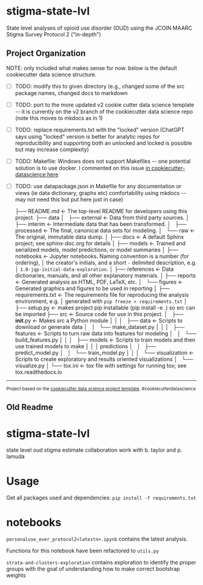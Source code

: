 stigma-state-lvl
==============================

State level analyses of opioid use disorder (OUD) using the JCOIN 
MAARC Stigma Survey Protocol 2 ("in-depth")

Project Organization
------------

NOTE: only included what makes sense for now. below is the default cookiecutter data science structure.

- [ ] TODO: modify this to given directory (e.g., changed some of the src package names, changed docs to markdown
- [ ] TODO: port to the more updated v2 cookie cutter data science template -- it is currently on the v2 branch of the cookiecutter data science repo (note this moves to mkdocs as in 1)
- [ ] TODO: replace requirements.txt with the "locked" version (ChatGPT says using "locked" version is better for analytic repos for reproducibility and supporting both an unlocked and locked is possible but may increase complexity)
- [ ] TODO: Makefile: Windows does not support Makefiles -- one potential solution is to use docker. I commented on this issue [in cookiecutter-datascience here](https://github.com/drivendata/cookiecutter-data-science/issues/333)
- [ ] TODO: use datapackage.json in Makefile for any documentation or views (ie data dictionary, graphs etc)
comfortability using mkdocs -- may not need this but put here just in case)

    ├── README.md          <- The top-level README for developers using this project.
    ├── data
    │   ├── external       <- Data from third party sources.
    │   ├── interim        <- Intermediate data that has been transformed.
    │   ├── processed      <- The final, canonical data sets for modeling.
    │   └── raw            <- The original, immutable data dump.
    │
    ├── docs               <- A default Sphinx project; see sphinx-doc.org for details
    │
    ├── models             <- Trained and serialized models, model predictions, or model summaries
    │
    ├── notebooks          <- Jupyter notebooks. Naming convention is a number (for ordering),
    │                         the creator's initials, and a short `-` delimited description, e.g.
    │                         `1.0-jqp-initial-data-exploration`.
    │
    ├── references         <- Data dictionaries, manuals, and all other explanatory materials.
    │
    ├── reports            <- Generated analysis as HTML, PDF, LaTeX, etc.
    │   └── figures        <- Generated graphics and figures to be used in reporting
    │
    ├── requirements.txt   <- The requirements file for reproducing the analysis environment, e.g.
    │                         generated with `pip freeze > requirements.txt`
    │
    ├── setup.py           <- makes project pip installable (pip install -e .) so src can be imported
    ├── src                <- Source code for use in this project.
    │   ├── __init__.py    <- Makes src a Python module
    │   │
    │   ├── data           <- Scripts to download or generate data
    │   │   └── make_dataset.py
    │   │
    │   ├── features       <- Scripts to turn raw data into features for modeling
    │   │   └── build_features.py
    │   │
    │   ├── models         <- Scripts to train models and then use trained models to make
    │   │   │                 predictions
    │   │   ├── predict_model.py
    │   │   └── train_model.py
    │   │
    │   └── visualization  <- Scripts to create exploratory and results oriented visualizations
    │       └── visualize.py
    │
    └── tox.ini            <- tox file with settings for running tox; see tox.readthedocs.io


--------

<p><small>Project based on the <a target="_blank" href="https://drivendata.github.io/cookiecutter-data-science/">cookiecutter data science project template</a>. #cookiecutterdatascience</small></p>



Old Readme
------
# stigma-state-lvl
state level oud stigma estimate collaboration work with b. taylor and p. lamuda

# Usage

Get all packages used and dependencies:
`pip install -f requirements.txt`

# notebooks

`personaluse_ever_protocol2<latestn>.ipynb` contains the latest analysis.

Functions for this notebook have been refactored to `utils.py`


`strata-and-clusters-exploration`
contains exploration to identify the proper 
groups with the goal of understanding how to 
make correct bootstrap weights

